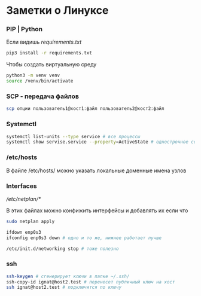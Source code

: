# Заметки о Линуксе

### PIP | Python

Если видишь *requirements.txt*

```bash
pip3 install -r requirements.txt
```

Чтобы создать виртуальную среду

```bash
python3 -m venv venv
source /venv/bin/activate
```

### 

### SCP - передача файлов

```bash
scp опции пользователь1@хост1:файл пользователь2@хост2:файл
```



### Systemctl

```bash
systemctl list-units --type service # все процессы
systemctl show servise.service --property=ActiveState # однострочное состояние процесса
```



### /etc/hosts

В файле /etc/hosts/ можно указать локальные доменные имена узлов



###  Interfaces

*/etc/netplan/\**

В этих файлах можно конфижить интерфейсы и добавлять их если что

```bash
sudo netplan apply
```



```bash
ifdown enp0s3
ifconfig enp0s3 down # одно и то же, нижнее работает лучше

/etc/init.d/networking stop # тоже полезно
```



### 





### ssh

```bash
ssh-keygen # сгенерирует ключи в папке ~/.ssh/
ssh-copy-id ignat@host2.test # перенесет публичный ключ на хост
ssh ignat@host2.test # подключится по ключу
```

